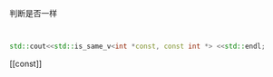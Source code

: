



判断是否一样

```c++


std::cout<<std::is_same_v<int *const, const int *> <<std::endl;

```

[[const]]